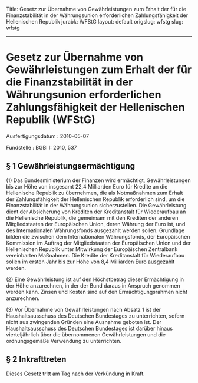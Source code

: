 Title: Gesetz zur Übernahme von Gewährleistungen zum Erhalt der für die Finanzstabilität
  in der Währungsunion erforderlichen Zahlungsfähigkeit der Hellenischen Republik
jurabk: WFStG
layout: default
origslug: wfstg
slug: wfstg

---

# Gesetz zur Übernahme von Gewährleistungen zum Erhalt der für die Finanzstabilität in der Währungsunion erforderlichen Zahlungsfähigkeit der Hellenischen Republik (WFStG)

Ausfertigungsdatum
:   2010-05-07

Fundstelle
:   BGBl I: 2010, 537


## § 1 Gewährleistungsermächtigung

(1) Das Bundesministerium der Finanzen wird ermächtigt,
Gewährleistungen bis zur Höhe von insgesamt 22,4 Milliarden Euro für
Kredite an die Hellenische Republik zu übernehmen, die als
Notmaßnahmen zum Erhalt der Zahlungsfähigkeit der Hellenischen
Republik erforderlich sind, um die Finanzstabilität in der
Währungsunion sicherzustellen. Die Gewährleistung dient der
Absicherung von Krediten der Kreditanstalt für Wiederaufbau an die
Hellenische Republik, die gemeinsam mit den Krediten der anderen
Mitgliedstaaten der Europäischen Union, deren Währung der Euro ist,
und des Internationalen Währungsfonds ausgezahlt werden sollen.
Grundlage bilden die zwischen dem Internationalen Währungsfonds, der
Europäischen Kommission im Auftrag der Mitgliedstaaten der
Europäischen Union und der Hellenischen Republik unter Mitwirkung der
Europäischen Zentralbank vereinbarten Maßnahmen. Die Kredite der
Kreditanstalt für Wiederaufbau sollen im ersten Jahr bis zur Höhe von
8,4 Milliarden Euro ausgezahlt werden.

(2) Eine Gewährleistung ist auf den Höchstbetrag dieser Ermächtigung
in der Höhe anzurechnen, in der der Bund daraus in Anspruch genommen
werden kann. Zinsen und Kosten sind auf den Ermächtigungsrahmen nicht
anzurechnen.

(3) Vor Übernahme von Gewährleistungen nach Absatz 1 ist der
Haushaltsausschuss des Deutschen Bundestages zu unterrichten, sofern
nicht aus zwingenden Gründen eine Ausnahme geboten ist. Der
Haushaltsausschuss des Deutschen Bundestages ist darüber hinaus
vierteljährlich über die übernommenen Gewährleistungen und die
ordnungsgemäße Verwendung zu unterrichten.


## § 2 Inkrafttreten

Dieses Gesetz tritt am Tag nach der Verkündung in Kraft.

